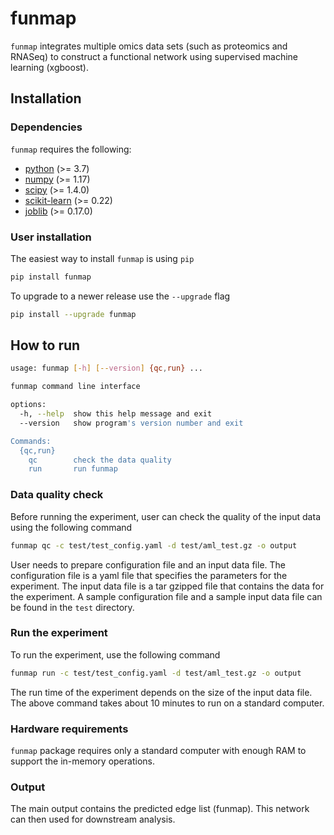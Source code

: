 # funmap
`funmap` integrates multiple omics data sets (such as proteomics and RNASeq) to construct a functional network using supervised machine learning (xgboost).

## Installation

### Dependencies

`funmap` requires the following:

* [python](https://www.python.org/) (>= 3.7)
* [numpy](https://numpy.org/)  (>= 1.17)
* [scipy](https://docs.scipy.org/doc/scipy/reference/) (>= 1.4.0)
* [scikit-learn](https://scikit-learn.org/stable/) (>= 0.22)
* [joblib](https://joblib.readthedocs.io/en/latest/) (>= 0.17.0)

### User installation

The easiest way to install `funmap` is using `pip`

```sh
pip install funmap
```

To upgrade to a newer release use the `--upgrade` flag

```sh
pip install --upgrade funmap
```

## How to run

```sh
usage: funmap [-h] [--version] {qc,run} ...

funmap command line interface

options:
  -h, --help  show this help message and exit
  --version   show program's version number and exit

Commands:
  {qc,run}
    qc        check the data quality
    run       run funmap
```

### Data quality check

Before running the experiment, user can check the quality of the input data using the following command

```sh
funmap qc -c test/test_config.yaml -d test/aml_test.gz -o output
```

User needs to prepare configuration file and an input data file. The configuration file is a yaml file that specifies the parameters for the experiment. The input data file is a tar gzipped file that contains the data for the experiment. A sample configuration file and a sample input data file can be found in the `test` directory.

### Run the experiment

To run the experiment, use the following command

```sh
funmap run -c test/test_config.yaml -d test/aml_test.gz -o output
```

The run time of the experiment depends on the size of the input data file. The above command takes about 10 minutes to run on a standard computer.

### Hardware requirements
`funmap` package requires only a standard computer with enough RAM to support the in-memory operations.


### Output
The main output contains the predicted edge list (funmap). This network can then used for downstream analysis.

